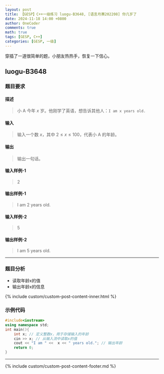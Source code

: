 ```yaml
---
layout: post
title: 【GESP】C++一级练习 luogu-B3648, [语言月赛202208] 你几岁了
date: 2024-11-18 14:00 +0800
author: OneCoder
comments: true
math: true
tags: [GESP, C++]
categories: [GESP, 一级]
---
```

穿插了一道很简单的题，小朋友热热手，恢复一下信心。

<!--more-->

## luogu-B3648

### 题目要求

#### 描述

>小 A 今年 $x$ 岁。他刚学了英语，想告诉其他人：`I am x years old.`

#### 输入

>输入一个数 $x$，其中 $2 \le x \le 100$，代表小 A 的年龄。

#### 输出

>输出一句话。

#### 输入样例-1

>2

#### 输出样例-1

>I am 2 years old.

#### 输入样例-2

>5

#### 输出样例-2

>I am 5 years old.

---

### 题目分析

- 读取年龄x的值
- 输出年龄x的信息

{% include custom/custom-post-content-inner.html %}

### 示例代码

```cpp
#include<iostream>
using namespace std;
int main(){
    int x; // 定义整数x，用于存储输入的年龄
    cin >> x; // 从输入流中读取x的值
    cout << "I am " <<  x << " years old."; // 输出年龄
    return 0; 
}
```

---

{% include custom/custom-post-content-footer.md %}

